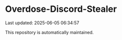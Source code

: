 # Overdose-Discord-Stealer

Last updated: 2025-06-05 06:34:57

This repository is automatically maintained.
